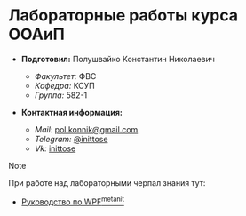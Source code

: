 # Лабораторные работы курса ООАиП

- **Подготовил:** Полушвайко Константин Николаевич
  - *Факультет:* ФВС
  - *Кафедра:* КСУП
  - *Группа:* 582-1

- **Контактная информация:** 
  - *Mail:* [pol.konnik@gmail.com](pol.konnik@gmail.com)
  - *Telegram:* [@inittose](https://t.me/inittose)
  - *Vk:* [inittose](https://vk.com/inittose)

> [!NOTE] 
> При работе над лабораторными черпал знания тут:
> - [Руководство по WPF<sup>metanit</sup>](https://metanit.com/sharp/wpf)